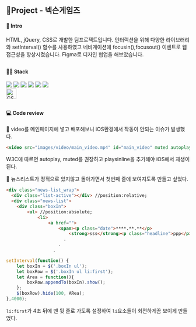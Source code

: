 ## 🚩Project - 넥슨게임즈

#### 📰 Intro 
HTML, jQuery, CSS로 개발한 팀프로젝트입니다. 인터랙션을 위해 다양한 라이브러리와 setInterval() 함수를 사용하였고 네비게이션에 focusin(),focusout() 이벤트로 웹접근성을 향상시켰습니다. Figma로 디자인 협업을 해보았습니다.
##
#### 👩‍💻 Stack 
<div>
  <img src="https://img.shields.io/badge/html-e34f26?style=for-the-badge&logo=html&logoColor=white">
  <img src="https://img.shields.io/badge/css-1572b6?style=for-the-badge&logo=css3&logoColor=white">
  <img src="https://img.shields.io/badge/jquery-0769AD?style=for-the-badge&logo=jquery&logoColor=white">
  <img src="https://img.shields.io/badge/figma-F24E1E?style=for-the-badge&logo=figma&logoColor=white">
  <img src="https://img.shields.io/badge/git-F05032?style=for-the-badge&logo=git&logoColor=white">
  <img src="https://img.shields.io/badge/github-181717?style=for-the-badge&logo=github&logoColor=white">
</div>
<div>
  <img src="https://github.com/get-icon/geticon/raw/master/icons/gsap.svg" alt="GSAP" width="28px" height="28px">
</div>

##
#### 💻 Code review
🔸 video를 메인페이지에 넣고 배포해보니 iOS환경에서 작동이 안되는 이슈가 발생했다.
```html
<video src="images/video/main_video.mp4" id="main_video" muted autoplay playsinline poster=""></video>
```
W3C에 따르면 autoplay, muted를 권장하고 playsinline을 추가해야 iOS에서 재생이 된다.

🔸 뉴스리스트가 정적으로 있지않고 돌아가면서 첫번째 줄에 보여지도록 만들고 싶었다.
```html
<div class="news-list_wrap">
  <div class="list-active"></div> //position:relative;
  <div class="news-list">
    <div class="boxIn">
        <ul> //position:absolute;
            <li>
                <a href="">
                    <span><p class="date">****.**.**</p>
                        <strong>sss</strong><p class="headline">ppp</p>
                      .
                    .
                  .
```
```javascript
setInterval(function() {
    let boxIn = $('.boxIn ul');
    let boxRow = $('.boxIn ul li:first'); 
    let Area = function(){ 
        boxRow.appendTo(boxIn).show();
    };
    $(boxRow).hide(100, ARea);    
},4000);
```
`li:first`가 4초 뒤에 맨 뒷 줄로 가도록 설정하여 `li`요소들이 회전하게끔 보이게 만들었다.

